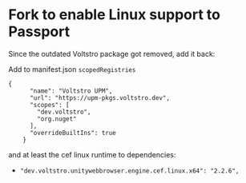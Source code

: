 # Fork to enable Linux support to Passport

Since the outdated Voltstro package got removed, add it back:

Add to manifest.json `scopedRegistries`
```
{
      "name": "Voltstro UPM",
      "url": "https://upm-pkgs.voltstro.dev",
      "scopes": [
        "dev.voltstro",
        "org.nuget"
      ],
      "overrideBuiltIns": true
    }
```

and at least the cef linux runtime to dependencies:
- `"dev.voltstro.unitywebbrowser.engine.cef.linux.x64": "2.2.6",`
